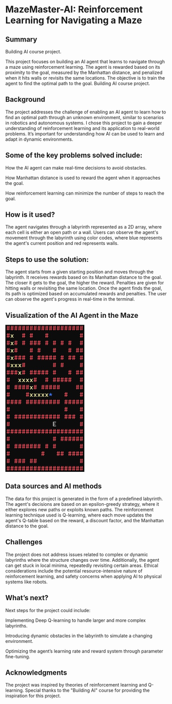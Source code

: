 # MazeMaster-AI: Reinforcement Learning for Navigating a Maze

## Summary
Building AI course project.

This project focuses on building an AI agent that learns to navigate through a maze using reinforcement learning. The agent is rewarded based on its proximity to the goal, measured by the Manhattan distance, and penalized when it hits walls or revisits the same locations. The objective is to train the agent to find the optimal path to the goal. Building AI course project.

## **Background**

The project addresses the challenge of enabling an AI agent to learn how to find an optimal path through an unknown environment, similar to scenarios in robotics and autonomous systems. I chose this project to gain a deeper understanding of reinforcement learning and its application to real-world problems. It’s important for understanding how AI can be used to learn and adapt in dynamic environments.

## **Some of the key problems solved include:**

How the AI agent can make real-time decisions to avoid obstacles.

How Manhattan distance is used to reward the agent when it approaches the goal.

How reinforcement learning can minimize the number of steps to reach the goal.

## **How is it used?**
The agent navigates through a labyrinth represented as a 2D array, where each cell is either an open path or a wall. Users can observe the agent's movement through the labyrinth using color codes, where blue represents the agent's current position and red represents walls.

## **Steps to use the solution:**
The agent starts from a given starting position and moves through the labyrinth. It receives rewards based on its Manhattan distance to the goal. The closer it gets to the goal, the higher the reward. Penalties are given for hitting walls or revisiting the same location. Once the agent finds the goal, its path is optimized based on accumulated rewards and penalties. The user can observe the agent's progress in real-time in the terminal.

## **Visualization of the AI Agent in the Maze**
![image of the AI agent in the Maze](/MazeMasterAI.jpg)


## **Data sources and AI methods**
The data for this project is generated in the form of a predefined labyrinth. The agent's decisions are based on an epsilon-greedy strategy, where it either explores new paths or exploits known paths. The reinforcement learning technique used is Q-learning, where each move updates the agent's Q-table based on the reward, a discount factor, and the Manhattan distance to the goal.

## **Challenges**
The project does not address issues related to complex or dynamic labyrinths where the structure changes over time. Additionally, the agent can get stuck in local minima, repeatedly revisiting certain areas. Ethical considerations include the potential resource-intensive nature of reinforcement learning, and safety concerns when applying AI to physical systems like robots.

## **What’s next?**
Next steps for the project could include:

Implementing Deep Q-learning to handle larger and more complex labyrinths.

Introducing dynamic obstacles in the labyrinth to simulate a changing environment.

Optimizing the agent’s learning rate and reward system through parameter fine-tuning.

## **Acknowledgments**

The project was inspired by theories of reinforcement learning and Q-learning. Special thanks to the "Building AI" course for providing the inspiration for this project.
